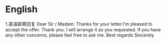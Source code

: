 # English
1.英语邮寄回复
Dear Sir / Madam:
Thanks for your letter.I‘m pleased to accept the offer. Thank you.
I will arrange it as you requested.
If you have any other concerns, please feel free to ask me.
Best regards
Sincerely
